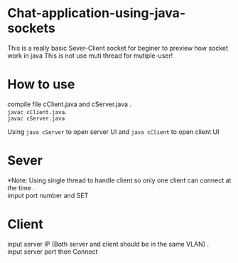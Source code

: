 # Chat-application-using-java-sockets
This is a really basic Sever-Client socket for beginer to preview how socket work in java 
This is not use muti thread for mutiple-user!
# How to use
compile file cClient.java and cServer.java .\
 `javac cClient.java`.\
 `javac cServer.java`
 
 Using `java cServer` to open server UI and `java cClient` to open client UI
 
 # Sever
 *Note: Using single thread to handle client so only one client can connect at the time .\
 imput port number and SET
  # Client
  input server IP (Both server and client should be in the same VLAN) .\
 input server port then Connect
